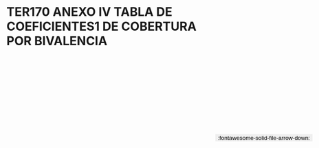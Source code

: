 
# TER170 ANEXO IV TABLA DE COEFICIENTES1 DE COBERTURA POR BIVALENCIA

<a href='../TER170 ANEXO IV TABLA DE COEFICIENTES1 DE COBERTURA POR BIVALENCIA.pdf' download>
<button class='md-button -primary' 
id='download-btn' style="position: fixed; top: 10%; right: 20px; 
        transform: translateY(-50%); z-index: 1000;  border: none; ">
:fontawesome-solid-file-arrow-down: 
</button>
</a>

<div 
    id='../TER170 ANEXO IV TABLA DE COEFICIENTES1 DE COBERTURA POR BIVALENCIA.pdf' 
    data-pdf-url='../TER170 ANEXO IV TABLA DE COEFICIENTES1 DE COBERTURA POR BIVALENCIA.pdf'
    style=' width: 100%; height: auto;overflow: auto;'>
</div>

